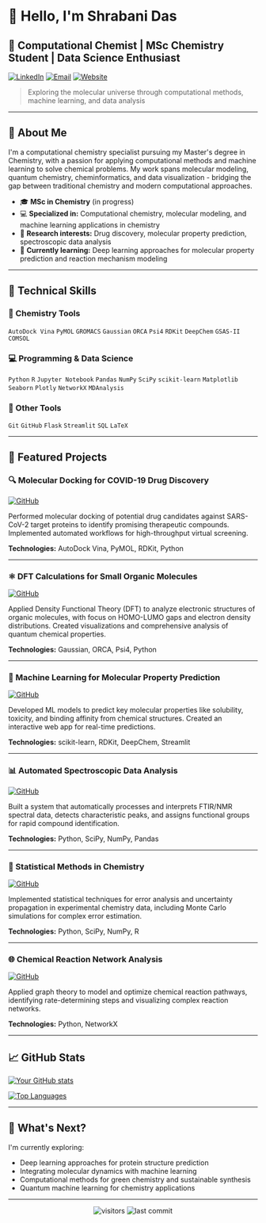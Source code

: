 # 👋 Hello, I'm Shrabani Das

## 🧪 Computational Chemist | MSc Chemistry Student | Data Science Enthusiast

[![LinkedIn](https://img.shields.io/badge/LinkedIn-Connect-blue)](https://www.linkedin.com/in/shrabani-das-5a294b357/)
[![Email](https://img.shields.io/badge/Email-Contact-red)](mailto:shrabanidasedu@gmail.com)
[![Website](https://img.shields.io/badge/Portfolio-View-green)](your-website-url)

> Exploring the molecular universe through computational methods, machine learning, and data analysis

---

## 🔬 About Me

I'm a computational chemistry specialist pursuing my Master's degree in Chemistry, with a passion for applying computational methods and machine learning to solve chemical problems. My work spans molecular modeling, quantum chemistry, cheminformatics, and data visualization - bridging the gap between traditional chemistry and modern computational approaches.

- 🎓 **MSc in Chemistry** (in progress)
- 💻 **Specialized in:** Computational chemistry, molecular modeling, and machine learning applications in chemistry
- 🔎 **Research interests:** Drug discovery, molecular property prediction, spectroscopic data analysis
- 🌱 **Currently learning:** Deep learning approaches for molecular property prediction and reaction mechanism modeling

---

## 🧮 Technical Skills

### 🧬 Chemistry Tools
`AutoDock Vina` `PyMOL` `GROMACS` `Gaussian` `ORCA` `Psi4` `RDKit` `DeepChem` `GSAS-II` `COMSOL`

### 💻 Programming & Data Science
`Python` `R` `Jupyter Notebook` `Pandas` `NumPy` `SciPy` `scikit-learn` `Matplotlib` `Seaborn` `Plotly` `NetworkX` `MDAnalysis`

### 🔧 Other Tools
`Git` `GitHub` `Flask` `Streamlit` `SQL` `LaTeX`

---

## 🧪 Featured Projects

### 🔍 Molecular Docking for COVID-19 Drug Discovery
[![GitHub](https://img.shields.io/badge/GitHub-Repository-black)](https://github.com/ShDas719/Molecular_Docking_Drug_Discovery)

Performed molecular docking of potential drug candidates against SARS-CoV-2 target proteins to identify promising therapeutic compounds. Implemented automated workflows for high-throughput virtual screening.

**Technologies:** AutoDock Vina, PyMOL, RDKit, Python

---

### ⚛️ DFT Calculations for Small Organic Molecules
[![GitHub](https://img.shields.io/badge/GitHub-Repository-black)](https://github.com/ShDas719/Quantum_Chemistry_Calculations)

Applied Density Functional Theory (DFT) to analyze electronic structures of organic molecules, with focus on HOMO-LUMO gaps and electron density distributions. Created visualizations and comprehensive analysis of quantum chemical properties.

**Technologies:** Gaussian, ORCA, Psi4, Python

---

### 🤖 Machine Learning for Molecular Property Prediction
[![GitHub](https://img.shields.io/badge/GitHub-Repository-black)](repo-link)

Developed ML models to predict key molecular properties like solubility, toxicity, and binding affinity from chemical structures. Created an interactive web app for real-time predictions.

**Technologies:** scikit-learn, RDKit, DeepChem, Streamlit

---

### 📊 Automated Spectroscopic Data Analysis
[![GitHub](https://img.shields.io/badge/GitHub-Repository-black)](repo-link)

Built a system that automatically processes and interprets FTIR/NMR spectral data, detects characteristic peaks, and assigns functional groups for rapid compound identification.

**Technologies:** Python, SciPy, NumPy, Pandas

---

### 🧮 Statistical Methods in Chemistry
[![GitHub](https://img.shields.io/badge/GitHub-Repository-black)](repo-link)

Implemented statistical techniques for error analysis and uncertainty propagation in experimental chemistry data, including Monte Carlo simulations for complex error estimation.

**Technologies:** Python, SciPy, NumPy, R

---

### 🌐 Chemical Reaction Network Analysis
[![GitHub](https://img.shields.io/badge/GitHub-Repository-black)](repo-link)

Applied graph theory to model and optimize chemical reaction pathways, identifying rate-determining steps and visualizing complex reaction networks.

**Technologies:** Python, NetworkX

---

## 📈 GitHub Stats

[![Your GitHub stats](https://github-readme-stats.vercel.app/api?username=yourusername&show_icons=true&theme=radical)](https://github.com/ShDas719)

[![Top Languages](https://github-readme-stats.vercel.app/api/top-langs/?username=yourusername&layout=compact&theme=radical)](https://github.com/ShDas719)

---

## 🔮 What's Next?

I'm currently exploring:
- Deep learning approaches for protein structure prediction
- Integrating molecular dynamics with machine learning
- Computational methods for green chemistry and sustainable synthesis
- Quantum machine learning for chemistry applications

---

<p align="center">
  <img src="https://img.shields.io/badge/Visitors-Welcome-brightgreen" alt="visitors"/>
  <img src="https://img.shields.io/github/last-commit/yourusername/yourusername" alt="last commit"/>
</p>
